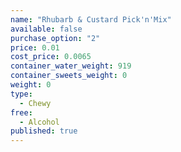 ```yaml
---
name: "Rhubarb & Custard Pick'n'Mix"
available: false
purchase_option: "2"
price: 0.01
cost_price: 0.0065
container_water_weight: 919
container_sweets_weight: 0
weight: 0
type: 
  - Chewy
free: 
  - Alcohol
published: true
---
```

